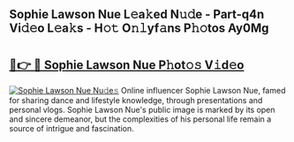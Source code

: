## Sophie Lawson Nue L𝚎a𝚔ed N𝚞𝚍e - Part-q4n Vi𝚍𝚎o L𝚎a𝚔s - H𝚘𝚝 O𝚗𝚕yf𝚊ns P𝚑𝚘tos Ay0Mg

# <h2><a href="http://kfc9rk9.oniu.top/?m=Sophie+Lawson+Nue">🔗👉 🔴 Sophie Lawson Nue P𝚑ot𝚘𝚜 V𝚒d𝚎o</a></h2>

[![Sophie Lawson Nue Nu𝚍e𝚜](https://i.imgur.com/0qMVB7G.gif)](http://kfc9rk9.oniu.top/?m=Sophie+Lawson+Nue)
Online influencer Sophie Lawson Nue, famed for sharing dance and lifestyle knowledge, through presentations and personal vlogs. Sophie Lawson Nue's public image is marked by its open and sincere demeanor, but the complexities of his personal life remain a source of intrigue and fascination.  
